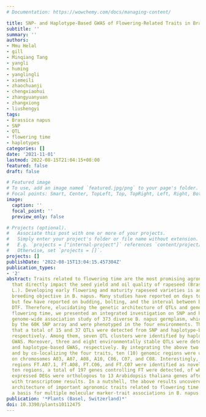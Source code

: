 ```yaml
---
# Documentation: https://wowchemy.com/docs/managing-content/

title: SNP- and Haplotype-Based GWAS of Flowering-Related Traits in Brassica napus
subtitle: ''
summary: ''
authors:
- Mmu Helal
- gill
- Minqiang Tang
- yangli
- huming
- yanglingli
- xiemeili
- zhaochuanji
- chengxiaohui
- zhangyuanyuan
- zhangxiong
- liushengyi
tags:
- Brassica napus
- SNP
- QTL
- flowering time
- haplotypes
categories: []
date: '2021-11-01'
lastmod: 2022-08-15T21:04:15+08:00
featured: false
draft: false

# Featured image
# To use, add an image named `featured.jpg/png` to your page's folder.
# Focal points: Smart, Center, TopLeft, Top, TopRight, Left, Right, BottomLeft, Bottom, BottomRight.
image:
  caption: ''
  focal_point: ''
  preview_only: false

# Projects (optional).
#   Associate this post with one or more of your projects.
#   Simply enter your project's folder or file name without extension.
#   E.g. `projects = ["internal-project"]` references `content/project/deep-learning/index.md`.
#   Otherwise, set `projects = []`.
projects: []
publishDate: '2022-08-15T13:04:15.457304Z'
publication_types:
- '2'
abstract: Traits related to flowering time are the most promising agronomic traits
  that directly impact the seed yield and oil quality of rapeseed (Brassica napus
  L.). Developing early flowering and maturity rapeseed varieties is an important
  breeding objective in B. napus. Many studies have reported on days to flowering,
  but few have reported on budding, bolting, and the interval between bolting and
  DTF. Therefore, elucidating the genetic architecture of QTLs and genes regulating
  flowering time, we presented an integrated investigation on SNP and haplotype-based
  genome-wide association study of 373 diverse B. napus germplasm, which were genotyped
  by the 60K SNP array and were phenotyped in the four environments. The results showed
  that a total of 15 and 37 QTLs were detected from SNP and haplotype-based GWAS,
  respectively. Among them, seven QTL clusters were identified by haplotype-based
  GWAS. Moreover, three and eight environmentally stable QTLs were detected by SNP-GWAS
  and haplotype-based GWAS, respectively. By integrating the above two approaches
  and by co-localizing the four traits, ten (10) genomic regions were under selection
  on chromosomes A03, A07, A08, A10, C06, C07, and C08. Interestingly, the genomic
  regions FT.A07.1, FT.A08, FT.C06, and FT.C07 were identified as novel. In these
  ten regions, a total of 197 genes controlling FT were detected, of which 14 highly
  expressed DEGs were orthologous to 13 Arabidopsis thaliana genes after integration
  with transcriptome results. In a nutshell, the above results uncovered the genetic
  architecture of important agronomic traits related to flowering time and provided
  a basis for multiple molecular marker-trait associations in B. napus.
publication: '*Plants (Basel, Switzerland)*'
doi: 10.3390/plants10112475
---
```

